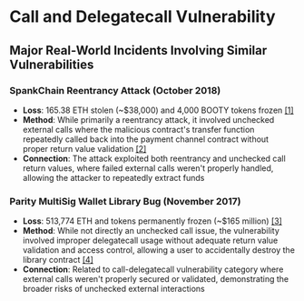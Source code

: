 # Call and Delegatecall Vulnerability

## Major Real-World Incidents Involving Similar Vulnerabilities

### SpankChain Reentrancy Attack (October 2018)

- **Loss**: 165.38 ETH stolen (~$38,000) and 4,000 BOOTY tokens frozen [[1]](https://www.coindesk.com/markets/2018/10/12/spankchain-says-hacker-returned-stolen-crypto-funds/)
- **Method**: While primarily a reentrancy attack, it involved unchecked external calls where the malicious contract's transfer function repeatedly called back into the payment channel contract without proper return value validation [[2]](https://medium.com/swlh/how-spankchain-got-hacked-af65b933393c)
- **Connection**: The attack exploited both reentrancy and unchecked call return values, where failed external calls weren't properly handled, allowing the attacker to repeatedly extract funds

### Parity MultiSig Wallet Library Bug (November 2017)

- **Loss**: 513,774 ETH and tokens permanently frozen (~$165 million) [[3]](https://web.archive.org/web/20210227150251/https:/www.parity.io/the-multi-sig-hack-a-postmortem/)
- **Method**: While not directly an unchecked call issue, the vulnerability involved improper delegatecall usage without adequate return value validation and access control, allowing a user to accidentally destroy the library contract [[4]](https://blog.openzeppelin.com/parity-wallet-hack-reloaded)
- **Connection**: Related to call-delegatecall vulnerability category where external calls weren't properly secured or validated, demonstrating the broader risks of unchecked external interactions
